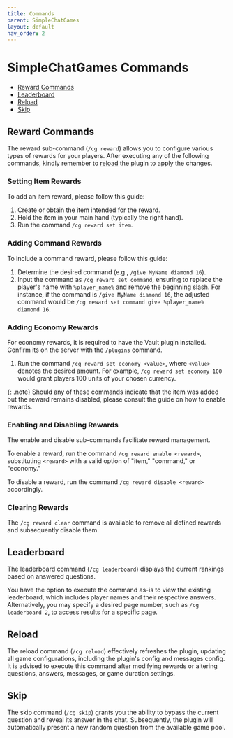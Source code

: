 ```yaml
---
title: Commands
parent: SimpleChatGames
layout: default
nav_order: 2
---
```


# SimpleChatGames Commands

- [Reward Commands](#reward-commands)
- [Leaderboard](#leaderboard)
- [Reload](#reload)
- [Skip](#skip)

## Reward Commands

The reward sub-command (`/cg reward`) allows you to configure various types of rewards for your players. After executing any of the following commands, kindly remember to [reload](#reload) the plugin to apply the changes.

### Setting Item Rewards

To add an item reward, please follow this guide:

1. Create or obtain the item intended for the reward.
2. Hold the item in your main hand (typically the right hand).
3. Run the command `/cg reward set item`.

### Adding Command Rewards

To include a command reward, please follow this guide:

1. Determine the desired command (e.g., `/give MyName diamond 16`).
2. Input the command as `/cg reward set command`, ensuring to replace the player's name with `%player_name%` and remove the beginning slash. For instance, if the command is `/give MyName diamond 16`, the adjusted command would be `/cg reward set command give %player_name% diamond 16`.

### Adding Economy Rewards

For economy rewards, it is required to have the Vault plugin installed. Confirm its on the server with the `/plugins` command.

1. Run the command `/cg reward set economy <value>`, where `<value>` denotes the desired amount. For example, `/cg reward set economy 100` would grant players 100 units of your chosen currency.

{: .note}
Should any of these commands indicate that the item was added but the reward remains disabled, please consult the guide on how to enable rewards.

### Enabling and Disabling Rewards

The enable and disable sub-commands facilitate reward management.

To enable a reward, run the command `/cg reward enable <reward>`, substituting `<reward>` with a valid option of "item," "command," or "economy."

To disable a reward, run the command `/cg reward disable <reward>` accordingly.

### Clearing Rewards

The `/cg reward clear` command is available to remove all defined rewards and subsequently disable them.

## Leaderboard

The leaderboard command (`/cg leaderboard`) displays the current rankings based on answered questions.

You have the option to execute the command as-is to view the existing leaderboard, which includes player names and their respective answers. Alternatively, you may specify a desired page number, such as `/cg leaderboard 2`, to access results for a specific page.

## Reload

The reload command (`/cg reload`) effectively refreshes the plugin, updating all game configurations, including the plugin's config and messages config. It is advised to execute this command after modifying rewards or altering questions, answers, messages, or game duration settings.

## Skip

The skip command (`/cg skip`) grants you the ability to bypass the current question and reveal its answer in the chat. Subsequently, the plugin will automatically present a new random question from the available game pool.